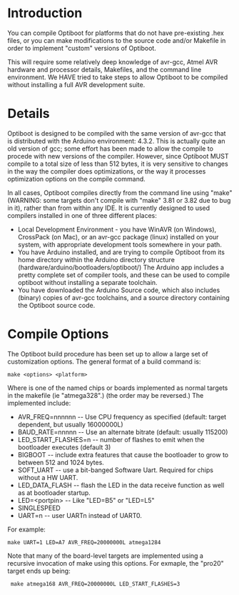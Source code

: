 # Introduction #

You can compile Optiboot for platforms that do not have pre-existing .hex files, or you can make modifications to the source code and/or Makefile in order to implement "custom" versions of Optiboot.

This will require some relatively deep knowledge of avr-gcc, Atmel AVR hardware and processor details, Makefiles, and the command line environment.  We HAVE tried to take steps to allow Optiboot to be compiled without installing a full AVR development suite.


# Details #

Optiboot is designed to be compiled with the same version of avr-gcc that is distributed with the Arduino environment: 4.3.2.  This is actually quite an old version of gcc; some effort has been made to allow the compile to procede with new versions of the compiler.  However, since Optiboot MUST compile to a total size of less than 512 bytes, it is very sensitive to changes in the way the compiler does optimizations, or the way it processes optimization options on the compile command.

In all cases, Optiboot compiles directly from the command line using "make" (WARNING: some targets don't compile with "make" 3.81 or 3.82 due to bug in it), rather than from within any IDE.  It is currently designed to used compilers installed in one of three different places:

  * Local Development Environment - you have WinAVR (on Windows), CrossPack (on Mac), or an avr-gcc package (linux) installed on your system, with appropriate development tools somewhere in your path.
  * You have Arduino installed, and are trying to compile Optiboot from its home directory within the Arduino directory structure (hardware/arduino/bootloaders/optiboot/)  The Arduino app includes a pretty complete set of compiler tools, and these can be used to compile optiboot without installing a separate toolchain.
  * You have downloaded the Arduino Source code, which also includes (binary) copies of avr-gcc toolchains, and a source directory containing the Optiboot source code.


# Compile Options #

The Optiboot build procedure has been set up to allow a large set of customization options.  The general format of a build command is:

~~~~
make <options> <platform>
~~~~
Where <platform> is one of the named chips or boards implemented as normal targets in the makefile (ie "atmega328".) (the order may be reversed.) The implemented <options> include:

  * AVR_FREQ=nnnnnn  --  Use CPU frequency as specified (default: target dependent, but usually 16000000L)
  * BAUD_RATE=nnnnn  --  Use an alternate bitrate (default: usually 115200)
  * LED\_START\_FLASHES=n  -- number of flashes to emit when the bootloader executes (default 3)
  * BIGBOOT -- include extra features that cause the bootloader to grow to between 512 and 1024 bytes.
  * SOFT_UART  --  use a bit-banged Software Uart.  Required for chips without a HW UART.
  * LED\_DATA\_FLASH  -- flash the LED in the data receive function as well as at bootloader startup.
  * LED=\<portpin\>  --  Like "LED=B5" or "LED=L5"
  * SINGLESPEED
  * UART=n  -- user UARTn instead of UART0.

For example:

~~~~
make UART=1 LED=A7 AVR_FREQ=20000000L atmega1284
~~~~
Note that many of the board-level targets are implemented using a recursive invocation of make using this options.  For exmaple, the "pro20" target ends up being:

~~~~
 make atmega168 AVR_FREQ=20000000L LED_START_FLASHES=3
~~~~
